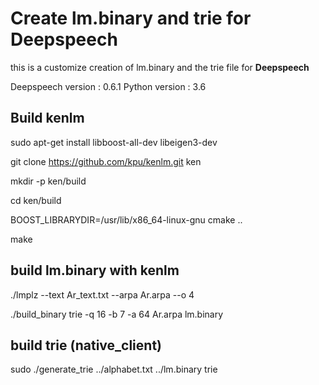 # Create lm.binary and trie for Deepspeech

this is a customize creation of lm.binary and the trie file for  **Deepspeech**

Deepspeech version : 0.6.1
Python version :  3.6

## Build kenlm
sudo apt-get install libboost-all-dev libeigen3-dev

git clone https://github.com/kpu/kenlm.git ken

mkdir -p ken/build

cd ken/build

BOOST_LIBRARYDIR=/usr/lib/x86_64-linux-gnu cmake ..

make

## build lm.binary with kenlm 
./lmplz --text Ar_text.txt --arpa  Ar.arpa --o 4

./build_binary trie -q 16 -b 7 -a 64 Ar.arpa lm.binary


## build trie (native_client)
sudo ./generate_trie ../alphabet.txt ../lm.binary  trie
